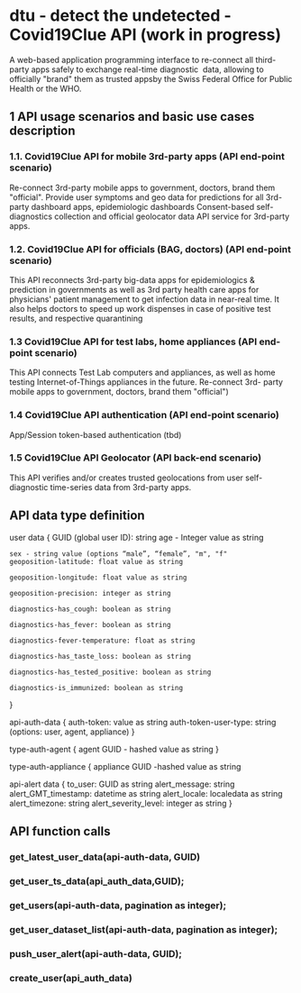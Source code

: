 # dtu - detect the undetected - Covid19Clue API (work in progress)
A web-based application programming interface to re-connect all third-party apps safely to exchange real-time diagnostic ​
data, allowing to officially "brand" them as trusted appsby the Swiss Federal Office for Public Health or the WHO. ​

## 1 API usage scenarios and basic use cases description

### 1.1. Covid19Clue API for mobile 3rd-party apps (API end-point scenario)
Re-connect 3rd-party mobile apps to government, doctors, brand them "official".
Provide user symptoms and geo data for predictions for all 3rd-party dashboard apps, epidemiologic dashboards
Consent-based self-diagnostics collection and official geolocator data API service for 3rd-party apps.

### 1.2. Covid19Clue API for officials (BAG, doctors) (API end-point scenario)
This API reconnects 3rd-party big-data apps for epidemiologics & prediction in governments as well as 3rd party health care apps for physicians' patient management to get infection data in near-real time. It also helps doctors to speed up work dispenses in case of positive test results, and respective quarantining


### 1.3 Covid19Clue API for test labs, home appliances (API end-point scenario)

This API connects Test Lab computers and appliances, as well as home testing Internet-of-Things appliances in the future.
Re-connect 3rd- party mobile apps to government, doctors, brand them "official")

### 1.4 Covid19Clue API authentication (API end-point scenario) 

App/Session token-based authentication (tbd) 

### 1.5 Covid19Clue API Geolocator (API back-end scenario)

This API verifies and/or creates trusted geolocations from user self-diagnostic time-series data from 3rd-party apps.

## API data type definition   

user data {
    GUID (global user ID): string
    age - Integer value as string

    sex - string value (options “male”, “female”, "m", "f"
    geoposition-latitude: float value as string
    
    geoposition-longitude: float value as string
    
    geoposition-precision: integer as string
    
    diagnostics-has_cough: boolean as string
    
    diagnostics-has_fever: boolean as string
    
    diagnostics-fever-temperature: float as string
    
    diagnostics-has_taste_loss: boolean as string
    
    diagnostics-has_tested_positive: boolean as string
    
    diagnostics-is_immunized: boolean as string
}

api-auth-data {
    auth-token: value as string
    auth-token-user-type: string (options: user, agent, appliance)
}

type-auth-agent {
    agent GUID - hashed value as string
}

type-auth-appliance {
appliance GUID -hashed value as string

api-alert data {
    to_user: GUID as string
    alert_message: string
    alert_GMT_timestamp: datetime as string
    alert_locale: localedata as string
    alert_timezone: string
    alert_severity_level: integer as string
}

## API function calls

### get_latest_user_data(api-auth-data, GUID)

### get_user_ts_data(api_auth_data,GUID);

### get_users(api-auth-data, pagination as integer);

### get_user_dataset_list(api-auth-data, pagination as integer);

### push_user_alert(api-auth-data, GUID);

### create_user(api_auth_data)

